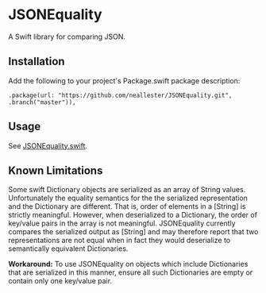 # JSONEquality
A Swift library for comparing JSON.

## Installation

Add the following to your project's Package.swift package description:

```
.package(url: "https://github.com/neallester/JSONEquality.git", .branch("master")),
```
## Usage

See [JSONEquality.swift](https://github.com/neallester/JSONEquality/blob/master/Sources/JSONEquality/JSONEquality.swift).

## Known Limitations

Some swift Dictionary objects are serialized as an array of String values. Unfortunately the equality semantics
for the the serialized representation and the Dictionary are different. That is, order of elements in a [String] is
strictly meaningful. However, when deserialized to a Dictionary, the order of key/value pairs in the array is
not meaningful. JSONEquality currently compares the serialized output as [String] and may therefore report
that two representations are not equal when in fact they would deserialize to semantically equivalent
Dictionaries.

**Workaround:** To use JSONEquality on objects which include Dictionaries that are serialized in this manner,
ensure all such Dictionaries are empty or contain only one key/value pair. 
